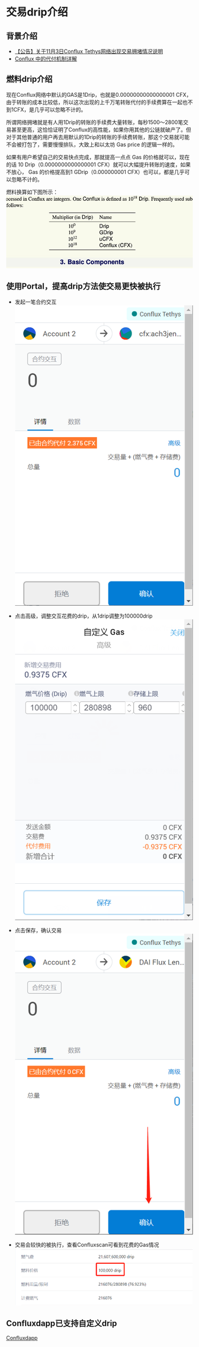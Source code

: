 # 交易drip介绍

## 背景介绍
- [【公告】关于11月3日Conflux Tethys网络出现交易拥堵情况说明](https://forum.conflux.fun/t/11-3-conflux-tethys/11775)
- [Conflux 中的代付机制详解](https://forum.conflux.fun/t/conflux/11949)

## 燃料drip介绍

现在Conflux网络中默认的GAS是1Drip，也就是0.00000000000000001 CFX，由于转账的成本比较低，所以这次出现的上千万笔转账代付的手续费算在一起也不到1CFX，是几乎可以忽略不计的。

所谓网络拥堵就是有人用1Drip的转账的手续费大量转账，每秒1500～2800笔交易甚至更高，这恰恰证明了Conflux的高性能，如果你用其他的公链就破产了。但对于其他普通的用户再去用默认的1Drip的转账的手续费转账，那这个交易就可能不会被打包了，需要慢慢排队，大致上和以太坊 Gas price 的逻辑一样的。

如果有用户希望自己的交易快点完成，那就提高一点点 Gas 的价格就可以，现在的话 10 Drip（0.0000000000000001 CFX）就可以大幅提升转账的速度，如果不放心， Gas 的价格提高到1 GDrip（0.000000001 CFX）也可以，都是几乎可以忽略不计的。

燃料换算如下图所示：
![exchange](./figure/833a67761cdfdd3a727d488d6074107544307cfa.jpeg)

## 使用Portal，提高drip方法使交易更快被执行

- 发起一笔合约交互
![interact](./figure/微信截图_20211121111728.png)

- 点击高级，调整交互花费的drip，从1drip调整为100000drip
![advance](./figure/微信截图_20211121112231.png)

- 点击保存，确认交易
![confirm](./figure/微信截图_20211121112017.png)

- 交易会较快的被执行，查看Confluxscan可看到花费的Gas情况
![dripinfo](./figure/微信截图_20211121112456.png)

## Confluxdapp已支持自定义drip
[Confluxdapp](https://confluxdapp.cn/)
